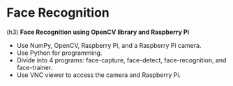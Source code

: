 # Face Recognition 
(h3) **Face Recognition using OpenCV library and Raspberry Pi**
+ Use NumPy, OpenCV, Raspberry Pi, and a Raspberry Pi camera.
+ Use Python for programming.
+ Divide into 4 programs: face-capture, face-detect, face-recognition, and face-trainer.
+ Use VNC viewer to access the camera and Raspberry Pi.
